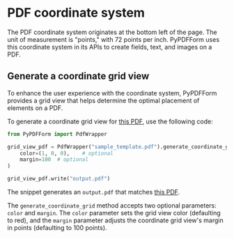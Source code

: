 # PDF coordinate system

The PDF coordinate system originates at the bottom left of the page. The unit of measurement is "points," with 72 points per inch. PyPDFForm uses this coordinate system in its APIs to create fields, text, and images on a PDF.

## Generate a coordinate grid view

To enhance the user experience with the coordinate system, PyPDFForm provides a grid view that helps determine the optimal placement of elements on a PDF.

To generate a coordinate grid view for [this PDF](pdfs/sample_template.pdf), use the following code:

```python
from PyPDFForm import PdfWrapper

grid_view_pdf = PdfWrapper("sample_template.pdf").generate_coordinate_grid(
    color=(1, 0, 0),    # optional
    margin=100  # optional
)

grid_view_pdf.write("output.pdf")
```

The snippet generates an `output.pdf` that matches [this PDF](pdfs/test_coordinate_grid_view.pdf).

The `generate_coordinate_grid` method accepts two optional parameters: `color` and `margin`. The `color` parameter sets the grid view color (defaulting to red), and the `margin` parameter adjusts the coordinate grid view's margin in points (defaulting to 100 points).
